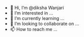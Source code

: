 - 👋 Hi, I’m @diksha Wanjari
- 👀 I’m interested in ...
- 🌱 I’m currently learning ...
- 💞️ I’m looking to collaborate on ...
- 📫 How to reach me ...

<!---
dikshaikhar/dikshaikhar is a ✨ special ✨ repository because its `README.md` (this file) appears on your GitHub profile.
You can click the Preview link to take a look at your changes.
--->
